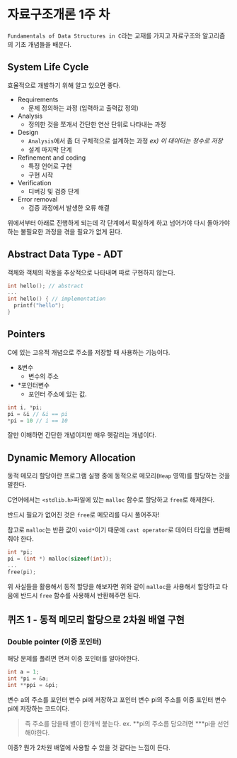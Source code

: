 # 자료구조개론 1주 차

`Fundamentals of Data Structures in C`라는 교재를 가지고 자료구조와 알고리즘의 기초 개념들을 배운다.

## System Life Cycle

효율적으로 개발하기 위해 알고 있으면 좋다.

- Requirements
  - 문제 정의하는 과정 (입력하고 출력값 정의)
- Analysis
  - 정의한 것을 쪼개서 간단한 연산 단위로 나타내는 과정
- Design
  - `Analysis`에서 좀 더 구체적으로 설계하는 과정 *ex) 이 데이터는 정수로 저장*
  - 설계 마지막 단계
- Refinement and coding
  - 특정 언어로 구현
  - 구현 시작
- Verification
  - 디버깅 및 검증 단계
- Error removal
  - 검증 과정에서 발생한 오류 해결

위에서부터 아래로 진행하게 되는데 각 단계에서 확실하게 하고 넘어가야 다시 돌아가야 하는 불필요한 과정을 겪을 필요가 없게 된다.

## Abstract Data Type - ADT

객체와 객체의 작동을 추상적으로 나타내며 따로 구현하지 않는다.

``` c
int hello(); // abstract
...
int hello() { // implementation
  printf("hello");
}
```

## Pointers

C에 있는 고유적 개념으로 주소를 저장할 때 사용하는 기능이다.

- &변수
  - 변수의 주소
- *포인터변수
  - 포인터 주소에 있는 값.

``` c
int i, *pi;
pi = &i // &i == pi
*pi = 10 // i == 10
```

잘만 이해하면 간단한 개념이지만 매우 헷갈리는 개념이다.

## Dynamic Memory Allocation

동적 메모리 할당이란 프로그램 실행 중에 동적으로 메모리(`Heap` 영역)를 할당하는 것을 말한다.

C언어에서는 `<stdlib.h>`파일에 있는 `malloc` 함수로 할당하고 `free`로 해제한다.

반드시 필요가 없어진 것은 `free`로 메모리를 다시 풀어주자!

참고로 `malloc`는 반환 값이 `void*`이기 때문에 `cast operator`로 데이터 타입을 변환해줘야 한다.

```c
int *pi;
pi = (int *) malloc(sizeof(int));
...
free(pi);
```

위 사실들을 활용해서 동적 할당을 해보자면 위와 같이 `malloc`을 사용해서 할당하고 다음에 반드시 `free` 함수를 사용해서 반환해주면 된다.

## 퀴즈 1 - 동적 메모리 할당으로 2차원 배열 구현

### Double pointer (이중 포인터)

해당 문제를 풀려면 먼저 이중 포인터를 알아야한다.

``` c
int a = 1;
int *pi = &a;
int **ppi = &pi;
```

변수 a의 주소를 포인터 변수 pi에 저장하고 포인터 변수 pi의 주소를 이중 포인터 변수 pi에 저장하는 코드이다.

> 즉 주소를 담을때 별이 한개씩 붙는다.
> ex. **pi의 주소름 담으려면 ***pi을 선언해야한다.

이중? 뭔가 2차원 배열에 사용할 수 있을 것 같다는 느낌이 든다.

